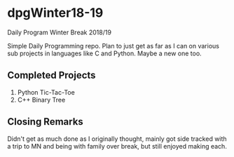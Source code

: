 # dpgWinter18-19
Daily Program Winter Break 2018/19

Simple Daily Programming repo. Plan to just get as far as I can on various sub projects in languages like C and Python. Maybe a new one too.

## Completed Projects
1. Python Tic-Tac-Toe
2. C++ Binary Tree

## Closing Remarks
Didn't get as much done as I originally thought, mainly got side tracked with a trip to MN and being with family over break, but still enjoyed making each.